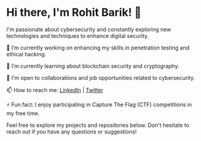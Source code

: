 # Hi there, I'm Rohit Barik! 👋

I'm passionate about cybersecurity and constantly exploring new technologies and techniques to enhance digital security.

🔭 I’m currently working on enhancing my skills in penetration testing and ethical hacking.

🌱 I’m currently learning about blockchain security and cryptography.

💼 I'm open to collaborations and job opportunities related to cybersecurity.

📫 How to reach me: [LinkedIn]([https://www.linkedin.com/in/rohitbarik](https://www.linkedin.com/in/rohit-barik-09b762264?utm_source=share&utm_campaign=share_via&utm_content=profile&utm_medium=android_app)) | [Twitter]([https://twitter.com/rohit_barik](https://x.com/Rohit070822?t=qluhVqyRaBILbGirpQLVlg&s=09))

⚡ Fun fact: I enjoy participating in Capture The Flag (CTF) competitions in my free time.

Feel free to explore my projects and repositories below. Don't hesitate to reach out if you have any questions or suggestions!

